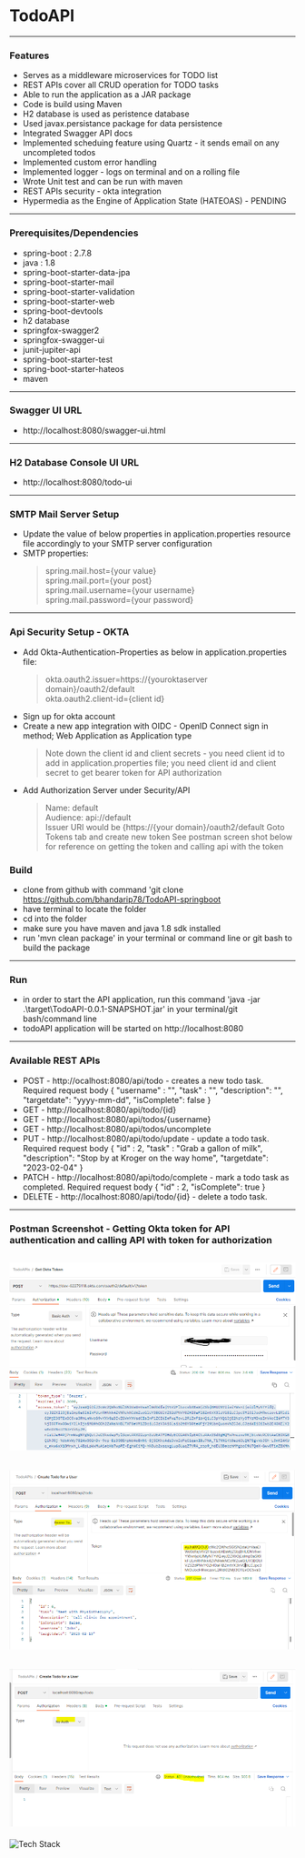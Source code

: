 # TodoAPI

---

### Features 
- Serves as a middleware microservices for TODO list
- REST APIs cover all CRUD operation for TODO tasks
- Able to run the application as a JAR package
- Code is build using Maven
- H2 database is used as peristence database
- Used javax.persistance package for data persistence
- Integrated Swagger API docs
- Implemented scheduing feature using Quartz - it sends email on any uncompleted todos
- Implemented custom error handling
- Implemented logger - logs on terminal and on a rolling file
- Wrote Unit test and can be run with maven
- REST APIs security - okta integration
- Hypermedia as the Engine of Application State (HATEOAS) - PENDING
---

### Prerequisites/Dependencies
- spring-boot : 2.7.8
- java : 1.8
- spring-boot-starter-data-jpa
- spring-boot-starter-mail
- spring-boot-starter-validation
- spring-boot-starter-web
- spring-boot-devtools
- h2 database
- springfox-swagger2
- springfox-swagger-ui
- junit-jupiter-api
- spring-boot-starter-test
- spring-boot-starter-hateos
- maven
---

### Swagger UI URL
- http://localhost:8080/swagger-ui.html
---

### H2 Database Console UI URL
- http://localhost:8080/todo-ui
---

### SMTP Mail Server Setup
- Update the value of below properties in application.properties resource file accordingly to your SMTP server configuration
- SMTP properties:
    >spring.mail.host={your value}\
    >spring.mail.port={your post}\
    >spring.mail.username={your username}\
    >spring.mail.password={your password}
---

### Api Security Setup - OKTA
- Add Okta-Authentication-Properties as below in application.properties file:
  >okta.oauth2.issuer=https://{youroktaserver domain}/oauth2/default\
  >okta.oauth2.client-id={client id}
- Sign up for okta account
- Create a new app integration with OIDC - OpenID Connect sign in method; Web Application as Application type
  >Note down the client id and client secrets - you need client id to add in application.properties file; you need client id and client secret to get bearer token for API authorization
- Add Authorization Server under Security/API
  >Name: default\
  >Audience: api://default\
  >Issuer URI would be {https://{your domain}/oauth2/default
  >Goto Tokens tab and create new token
  >See postman screen shot below for reference on getting the token and calling api with the token

### Build
- clone from github with command 'git clone https://github.com/bhandarip78/TodoAPI-springboot
- have terminal to locate the folder
- cd into the folder
- make sure you have maven and java 1.8 sdk installed
- run 'mvn clean package' in your terminal or command line or git bash to build the package
---

### Run
- in order to start the API application, run this command 'java -jar .\target\TodoAPI-0.0.1-SNAPSHOT.jar' in your terminal/git bash/command line
- todoAPI application will be started on http://localhost:8080
---

### Available REST APIs
- POST - http://ocalhost:8080/api/todo - creates a new todo task. Required request body {
    "username" : "",
    "task" : "",
    "description": "",
    "targetdate": "yyyy-mm-dd",
    "isComplete": false
}
- GET - http://localhost:8080/api/todo/{id}
- GET - http://localhost:8080/api/todos/{username}
- GET - http://localhost:8080/api/todos/uncomplete
- PUT - http://localhost:8080/api/todo/update - update a todo task. Required request body {
    "id" : 2,
    "task" : "Grab a gallon of milk",
    "description": "Stop by at Kroger on the way home",
    "targetdate": "2023-02-04"
}
- PATCH - http://localhost:8080/api/todo/complete - mark a todo task as completed. Required request body {
    "id" : 2,
    "isComplete": true
}
- DELETE - http://localhost:8080/api/todo/{id} - delete a todo task.
---

### Postman Screenshot - Getting Okta token for API authentication and calling API with token for authorization
![alt text](https://github.com/bhandarip78/TodoApi/blob/main/okta-oauth2-token.PNG?raw=true)
---
![alt text](https://github.com/bhandarip78/TodoApi/blob/main/calling-api-with-token.PNG?raw=true)
---
![alt text](https://github.com/bhandarip78/TodoApi/blob/main/calling-api-without-token-unauthorized.PNG?raw=true)
---

![Tech Stack](https://skills.thijs.gg/icons?i=java,spring,maven,git)
